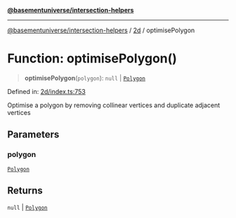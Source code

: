 [**@basementuniverse/intersection-helpers**](../../README.md)

***

[@basementuniverse/intersection-helpers](../../README.md) / [2d](../README.md) / optimisePolygon

# Function: optimisePolygon()

> **optimisePolygon**(`polygon`): `null` \| [`Polygon`](../types/type-aliases/Polygon.md)

Defined in: [2d/index.ts:753](https://github.com/basementuniverse/intersection-helpers/blob/d942e5cf9ee51dc3854d6fbfe1d84a7ecd83c1ca/src/2d/index.ts#L753)

Optimise a polygon by removing collinear vertices and duplicate adjacent
vertices

## Parameters

### polygon

[`Polygon`](../types/type-aliases/Polygon.md)

## Returns

`null` \| [`Polygon`](../types/type-aliases/Polygon.md)
